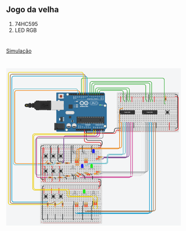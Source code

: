 ## Jogo da velha

1. 74HC595
2. LED RGB

#

[Simulação](https://www.tinkercad.com/things/a8RZ7unQVsn)

#

![Resultado](https://github.com/MarcosKrul/sistemas-embarcados/blob/master/tmp/jogo_da_velha.png)
